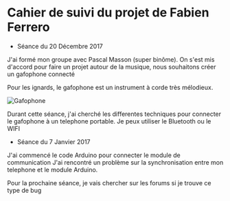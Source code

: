 # Cahier de suivi du projet de Fabien Ferrero

* Séance du 20 Décembre 2017 

J'ai formé mon groupe avec Pascal Masson (super binôme). 
On s'est mis d'accord pour faire un projet autour de la musique, nous souhaitons créer un gafophone connecté

Pour les ignards, le gafophone est un instrument à corde très mélodieux.

![Gafophone](http://www.sofiahub.unice.fr/wp-content/uploads/2017/12/Visuel_Atelier_Gaffophone_2016.jpg)

Durant cette séance, j'ai cherché les differentes techniques pour connecter le gafophone à un telephone portable.
Je peux utiliser le Bluetooth ou le WIFI

* Séance du 7 Janvier 2017 

J'ai commencé le code Arduino pour connecter le module de communication
J'ai rencontré un problème sur la synchronisation entre mon telephone et le module Arduino.

Pour la prochaine séance, je vais chercher sur les forums si je trouve ce type de bug
